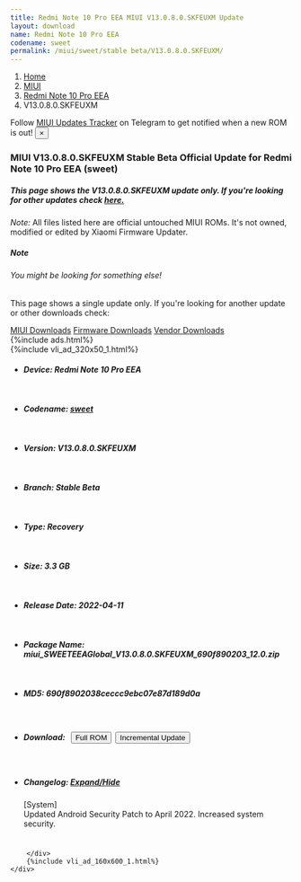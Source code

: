 ```yaml
---
title: Redmi Note 10 Pro EEA MIUI V13.0.8.0.SKFEUXM Update
layout: download
name: Redmi Note 10 Pro EEA
codename: sweet
permalink: /miui/sweet/stable beta/V13.0.8.0.SKFEUXM/
---
```

<nav aria-label="breadcrumb">
    <ol class="breadcrumb">
        <li class="breadcrumb-item"><a href="/">Home</a></li>
        <li class="breadcrumb-item"><a href="/miui/">MIUI</a></li>
        <li class="breadcrumb-item"><a href="/miui/sweet/">Redmi Note 10 Pro EEA</a></li>
        <li class="breadcrumb-item active" aria-current="page">V13.0.8.0.SKFEUXM</li>
    </ol>
</nav>
<div class="alert alert-primary alert-dismissible fade show" role="alert">
    Follow <a href="https://t.me/MIUIUpdatesTracker" class="alert-link">MIUI Updates Tracker</a> on Telegram to get
    notified when a new ROM is out!
    <button type="button" class="close" data-dismiss="alert" aria-label="Close">
        <span aria-hidden="true">&times;</span>
    </button>
</div>
<div class="col-12 mx-auto">
    <h3 class="title bg-light p-2 rounded">MIUI V13.0.8.0.SKFEUXM Stable Beta Official Update for Redmi Note 10 Pro EEA (sweet)</h3>
    <h5>This page shows the V13.0.8.0.SKFEUXM update only. If you're looking for other updates check
        <a href="/miui/sweet/">here.</a></h5>
    <p><i>Note: </i>All files listed here are official untouched MIUI ROMs.
        It's not owned, modified or edited by Xiaomi Firmware Updater.</p>
    <div class="card">
        <div class="card-body">
            <h5 class="card-title">Note</h5>
            <h6 class="card-subtitle mb-2 text-muted">You might be looking for something else!</h6>
            <p class="card-text">This page shows a single update only.
                If you're looking for another update or other downloads check:</p>
            <a href="/miui/" class="card-link">MIUI Downloads</a>
            <a href="/firmware/" class="card-link">Firmware Downloads</a>
            <a href="/vendor/" class="card-link">Vendor Downloads</a>
        </div>
    </div>
    {%include ads.html%}
    <div class="row justify-content-center">
        <div class="col-10" id="downloads">
                    <div class="card card-body">
            {%include vli_ad_320x50_1.html%}
            <ul class="list-unstyled">
                <li style="padding-bottom: 10px;">
                    <h5><b>Device: </b>Redmi Note 10 Pro EEA</h5>
                </li>
                <li style="padding-bottom: 10px;">
                    <h5><b>Codename: </b> <a href="/miui/sweet/" target="_blank">sweet</a> </h5>
                </li>
                <li style="padding-bottom: 10px;">
                    <h5><b>Version: </b>V13.0.8.0.SKFEUXM</h5>
                </li>
                <li style="padding-bottom: 10px;">
                    <h5><b>Branch: </b>Stable Beta</h5>
                </li>
                <li style="padding-bottom: 10px;">
                    <h5><b>Type: </b>Recovery</h5>
                </li>
                <li style="padding-bottom: 10px;">
                    <h5><b>Size: </b>3.3 GB</h5>
                </li>
                <li style="padding-bottom: 10px;">
                    <h5><b>Release Date: </b>2022-04-11</h5>
                </li>
                <li style="padding-bottom: 10px;">
                    <h5><b>Package Name: </b><span id="filename" class="text-dark">miui_SWEETEEAGlobal_V13.0.8.0.SKFEUXM_690f890203_12.0.zip</span></h5>
                </li>
                <li style="padding-bottom: 10px;">
                    <h5><b>MD5: </b><span id="md5" class="text-muted">690f8902038ceccc9ebc07e87d189d0a</span></h5>
                </li>
                <li style="padding-bottom: 10px;">
                    <h5><b>Download: </b><button type="button" id="download" class="btn btn-primary" style="margin: 7px;"
                            onclick="window.open('https://bigota.d.miui.com/V13.0.8.0.SKFEUXM/miui_SWEETEEAGlobal_V13.0.8.0.SKFEUXM_690f890203_12.0.zip', '_blank');"><i class="fa fa-download"></i> Full ROM</button><button type="button" id="incremental_download" class="btn btn-warning" onclick="window.open('https://bigota.d.miui.com/V13.0.8.0.SKFEUXM/miui-blockota-sweet_eea_global-V13.0.3.0.SKFEUXM-V13.0.8.0.SKFEUXM-c7a9aa3b21-12.0.zip', '_blank');"><i class="fa fa-download"></i> Incremental Update</button></h5>
                </li>
                <li style="padding-bottom: 10px;">
                    <h5><b>Changelog: </b><a href="#sweet_1_changelog" data-toggle="collapse" role="button"
                            aria-expanded="false" aria-controls="sweet_1_changelog"> <i class="fa fa-arrow-down"
                                aria-hidden="true"></i> Expand/Hide</a></h5>
                    <div class="collapse" id="sweet_1_changelog">
                        <p id="changelog_text">[System]<br>Updated Android Security Patch to April 2022. Increased system security.</p>
                    </div>
                </li>
            </ul>
        </div>

        </div>
        {%include vli_ad_160x600_1.html%}
    </div>
</div>
